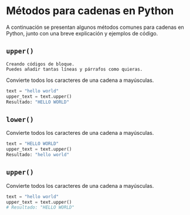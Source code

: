 # Métodos para cadenas en Python

A continuación se presentan algunos métodos comunes para cadenas en Python, junto con una breve explicación y ejemplos de código.

## `upper()`
~~~
Creando códigos de bloque.
Puedes añadir tantas líneas y párrafos como quieras.  
~~~
Convierte todos los caracteres de una cadena a mayúsculas.

```python
text = "hello world"
upper_text = text.upper()
Resultado: "HELLO WORLD"
```


## `lower()`

Convierte todos los caracteres de una cadena a mayúsculas.

```python
text = "HELLO WORLD"
upper_text = text.upper()
Resultado: "hello world"
```
## `upper()`

Convierte todos los caracteres de una cadena a mayúsculas.

```python
text = "hello world"
upper_text = text.upper()
# Resultado: "HELLO WORLD"
```

